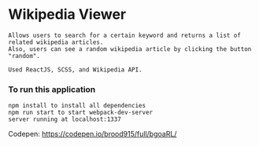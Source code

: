 # Wikipedia Viewer

```
Allows users to search for a certain keyword and returns a list of related wikipedia articles. 
Also, users can see a random wikipedia article by clicking the button "random".

Used ReactJS, SCSS, and Wikipedia API.
```


### To run this application

```
npm install to install all dependencies
npm run start to start webpack-dev-server
server running at localhost:1337
```

Codepen: https://codepen.io/brood915/full/bgoaRL/
